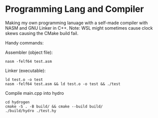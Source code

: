 # Programming Lang and Compiler

Making my own programming lanuage with a self-made compiler with NASM and GNU Linker in C++. Note: WSL might sometimes cause clock skews causing the CMake build fail.

Handy commands:

Assembler (object file):

```
nasm -felf64 test.asm
```

Linker (executable):

```
ld test.o -o test
nasm -felf64 test.asm && ld test.o -o test && ./test
```

Compile main.cpp into hydro

```
cd hydrogen
cmake -S . -B build/ && cmake --build build/
./build/hydro ./test.hy
```

